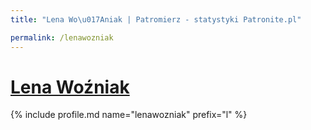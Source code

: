 ```yaml
---
title: "Lena Wo\u017Aniak | Patromierz - statystyki Patronite.pl"

permalink: /lenawozniak
---
```


# [Lena Woźniak](https://patronite.pl/lenawozniak)

{% include profile.md name="lenawozniak" prefix="l" %}
